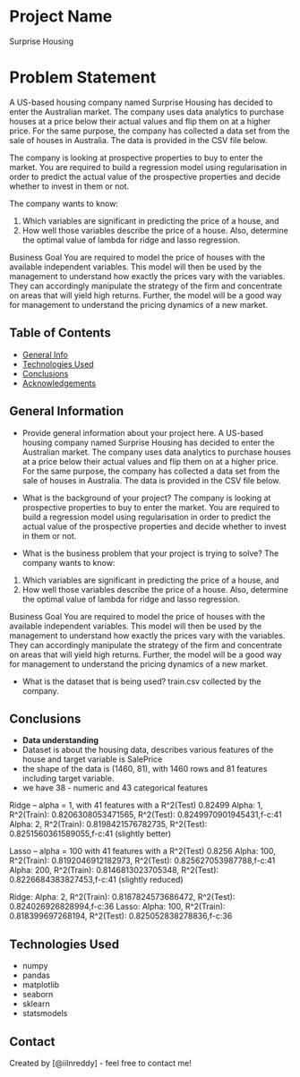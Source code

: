 # Project Name
Surprise Housing 

# Problem Statement
A US-based housing company named Surprise Housing has decided to enter the Australian market. The company uses data analytics to purchase houses at a price below their actual values and flip them on at a higher price. For the same purpose, the company has collected a data set from the sale of houses in Australia. The data is provided in the CSV file below.

The company is looking at prospective properties to buy to enter the market. You are required to build a regression model using regularisation in order to predict the actual value of the prospective properties and decide whether to invest in them or not.


The company wants to know:
1. Which variables are significant in predicting the price of a house, and
2. How well those variables describe the price of a house.
Also, determine the optimal value of lambda for ridge and lasso regression.


Business Goal 
You are required to model the price of houses with the available independent variables. This model will then be used by the management to understand how exactly the prices vary with the variables. They can accordingly manipulate the strategy of the firm and concentrate on areas that will yield high returns. Further, the model will be a good way for management to understand the pricing dynamics of a new market.


## Table of Contents
* [General Info](#general-information)
* [Technologies Used](#technologies-used)
* [Conclusions](#conclusions)
* [Acknowledgements](#acknowledgements)

<!-- You can include any other section that is pertinent to your problem -->

## General Information
- Provide general information about your project here.
A US-based housing company named Surprise Housing has decided to enter the Australian market. The company uses data analytics to purchase houses at a price below their actual values and flip them on at a higher price. For the same purpose, the company has collected a data set from the sale of houses in Australia. The data is provided in the CSV file below.

- What is the background of your project?
The company is looking at prospective properties to buy to enter the market. You are required to build a regression model using regularisation in order to predict the actual value of the prospective properties and decide whether to invest in them or not.

- What is the business problem that your project is trying to solve?
The company wants to know:
1. Which variables are significant in predicting the price of a house, and
2. How well those variables describe the price of a house.
Also, determine the optimal value of lambda for ridge and lasso regression.


Business Goal 
You are required to model the price of houses with the available independent variables. This model will then be used by the management to understand how exactly the prices vary with the variables. They can accordingly manipulate the strategy of the firm and concentrate on areas that will yield high returns. Further, the model will be a good way for management to understand the pricing dynamics of a new market.

- What is the dataset that is being used?
train.csv collected by the company.

<!-- You don't have to answer all the questions - just the ones relevant to your project. -->

## Conclusions
- <b>Data understanding</b>
- Dataset is about the housing data, describes various features of the house and target variable is SalePrice
- the shape of the data is (1460, 81), with 1460 rows and 81 features including target variable.
- we have 38 - numeric  and 43 categorical features

Ridge – alpha = 1, with 41 features with a R^2(Test) 0.82499
Alpha: 1, R^2(Train): 0.8206308053471565, R^2(Test): 0.8249970901945431,f-c:41
Alpha: 2, R^2(Train): 0.8198421576782735, R^2(Test): 0.8251560361589055,f-c:41 (slightly better)

Lasso – alpha = 100 with 41 features with a R^2(Test) 0.8256
Alpha: 100, R^2(Train): 0.8192046912182973, R^2(Test): 0.825627053987788,f-c:41
Alpha: 200, R^2(Train): 0.8146813023705348, R^2(Test): 0.8226684383827453,f-c:41 (slightly reduced)

Ridge: 
Alpha: 2, R^2(Train): 0.8187824573686472, R^2(Test): 0.824026926828994,f-c:36
Lasso:
Alpha: 100, R^2(Train): 0.818399697268194, R^2(Test): 0.825052838278836,f-c:36
		


<!-- You don't have to answer all the questions - just the ones relevant to your project. -->


## Technologies Used
- numpy
- pandas
- matplotlib
- seaborn
- sklearn
- statsmodels


## Contact
Created by [@iilnreddy] - feel free to contact me!


<!-- Optional -->
<!-- ## License -->
<!-- This project is open source and available under the [... License](). -->

<!-- You don't have to include all sections - just the one's relevant to your project -->